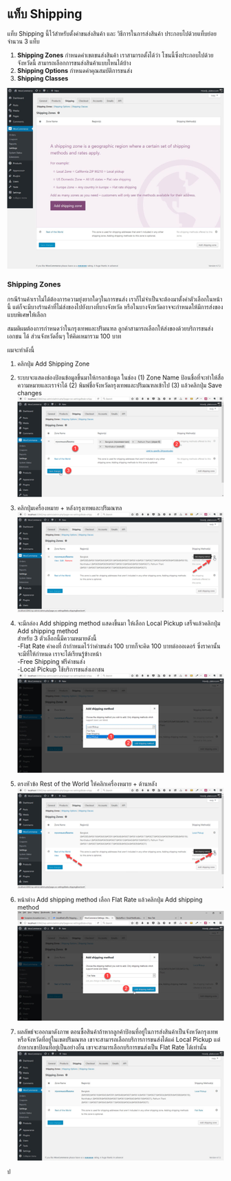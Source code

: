 # แท็บ Shipping

แท็บ Shipping นี้ไว้สำหรับตั้งค่าขนส่งสินค้า และ วิธีการในการส่งสินค้า ประกอบไปด้วยแท็บย่อยจำนวน 3 แท็บ

1. **Shipping Zones** กำหนดค่าเขตขนส่งสินค้า เราสามารถตั้งได้ว่า โซนนี้ซึ่งประกอบไปด้วยจังหวัดนี้ สามารถเลือกการขนส่งสินค้าแบบไหนได้บ้าง
2. **Shipping Options** กำหนดค่าคุณสมบัติการขนส่ง
3. **Shipping Classes** 

![](/assets/2017-01-30_16-32-46.jpg)

### **Shipping Zones**

กรณีร้านค้าเราไม่ได้ต้องการความยุ่งยากใดๆในการขนส่ง เราก็ไม่จำเป็นจะต้องมาตั้งค่าตัวเลือกในหน้านี้ แต่ก็จะมีบางร้านค้าที่ไม่ส่งของไปยังบางที่บางจังหวัด หรือในบางจังหวัดอาจจะกำหนดให้มีการส่งของแบบพิเศษให้เลือก 

สมมติผมต้องการกำหนดว่าในกรุงเทพและปริมนฑล ลูกค้าสามารถเลือกให้ส่งของด้วยบริการขนส่งเอกชน  ได้ ส่วนจังหวัดอื่นๆ ให้คิดเหมารวม 100 บาท

ผมจะทำดังนี้

1. คลิกปุ่ม Add Shipping Zone
2. ระบบจะแสดงช่องป้อนข้อมูลขึ้นมาให้กรอกข้อมูล ในช่อง \(1\) Zone Name ป้อนชื่อที่จะทำให้สื่อความหมายและเราจำได้ \(2\) พิมพ์ชื่อจังหวัดกรุงเทพและปริมณฑลเข้าไป \(3\) แล้วคลิกปุ่ม Save changes
   ![](/assets/2017-01-31_17-38-14.jpg)

3. คลิกปุ่มเครื่องหมาย + หลังกรุงเทพและปริมณฑล  
   ![](/assets/2017-01-31_17-39-24.jpg)

4. จะมีกล่อง Add shipping method แสดงขึ้นมา ให้เลือก Local Pickup เสร็จแล้วคลิกปุ่ม Add shipping method  
   สำหรับ 3 ตัวเลือกนี้มีความหมายดังนี้  
   -Flat Rate ค่าคงที่ ถ้ากำหนดไว้ว่าค่าขนส่ง 100 บาทก็จะคิด 100 บาทต่อออเดอร์ ซึ่งราคานั้นจะมีที่ให้กำหนด เราจะได้เรียนรู้ข้างหน้า  
   -Free Shipping ฟรีค่าขนส่ง  
   -Local Pickup ใช้บริการขนส่งเอกชน  
   ![](/assets/2017-01-31_17-40-01.jpg)

5. ตรงหัวข้อ Rest of the World ให้คลิกเครื่องหมาย + ด้านหลัง  
   ![](/assets/2017-01-31_17-41-19.jpg)

6. หน้าต่าง Add shipping method เลือก Flat Rate แล้วคลิกปุ่ม Add shipping method  
   ![](/assets/2017-01-31_17-41-52.jpg)

7. ผลลัพธ์จะออกมาดังภาพ   ตอนซื้อสินค้าถ้าหากลูกค้าป้อนที่อยู่ในการส่งสินค้าเป็นจังหวัดกรุงเทพ หรือจังหวัดที่อยู่ในเขตปริมณฑล เขาจะสามารถเลือกบริการการขนส่งได้แค่ Local Pickup แต่ถ้าหากเขาป้อนที่อยู่เป็นอย่างอื่น เขาจะสามารเลือกบริการขนส่งเป็น Flat Rate ได้เท่านั้น  
   ![](/assets/2017-01-31_17-52-52.jpg)

  
ป



